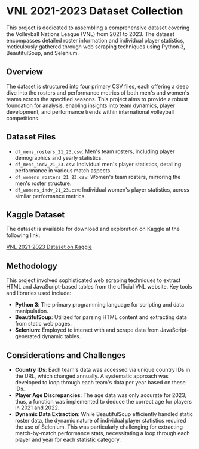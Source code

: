 # VNL 2021-2023 Dataset Collection

This project is dedicated to assembling a comprehensive dataset covering the Volleyball Nations League (VNL) from 2021 to 2023. The dataset encompasses detailed roster information and individual player statistics, meticulously gathered through web scraping techniques using Python 3, BeautifulSoup, and Selenium.

## Overview

The dataset is structured into four primary CSV files, each offering a deep dive into the rosters and performance metrics of both men's and women's teams across the specified seasons. This project aims to provide a robust foundation for analysis, enabling insights into team dynamics, player development, and performance trends within international volleyball competitions.

## Dataset Files

- `df_mens_rosters_21_23.csv`: Men's team rosters, including player demographics and yearly statistics.
- `df_mens_indv_21_23.csv`: Individual men's player statistics, detailing performance in various match aspects.
- `df_womens_rosters_21_23.csv`: Women's team rosters, mirroring the men's roster structure.
- `df_womens_indv_21_23.csv`: Individual women's player statistics, across similar performance metrics.

## Kaggle Dataset

The dataset is available for download and exploration on Kaggle at the following link:

[VNL 2021-2023 Dataset on Kaggle](https://www.kaggle.com/datasets/zakirpasha/vnl-21-23)

## Methodology

This project involved sophisticated web scraping techniques to extract HTML and JavaScript-based tables from the official VNL website. Key tools and libraries used include:

- **Python 3**: The primary programming language for scripting and data manipulation.
- **BeautifulSoup**: Utilized for parsing HTML content and extracting data from static web pages.
- **Selenium**: Employed to interact with and scrape data from JavaScript-generated dynamic tables.

## Considerations and Challenges

- **Country IDs**: Each team's data was accessed via unique country IDs in the URL, which changed annually. A systematic approach was developed to loop through each team's data per year based on these IDs.
- **Player Age Discrepancies**: The age data was only accurate for 2023; thus, a function was implemented to deduce the correct age for players in 2021 and 2022.
- **Dynamic Data Extraction**: While BeautifulSoup efficiently handled static roster data, the dynamic nature of individual player statistics required the use of Selenium. This was particularly challenging for extracting match-by-match performance stats, necessitating a loop through each player and year for each statistic category.
